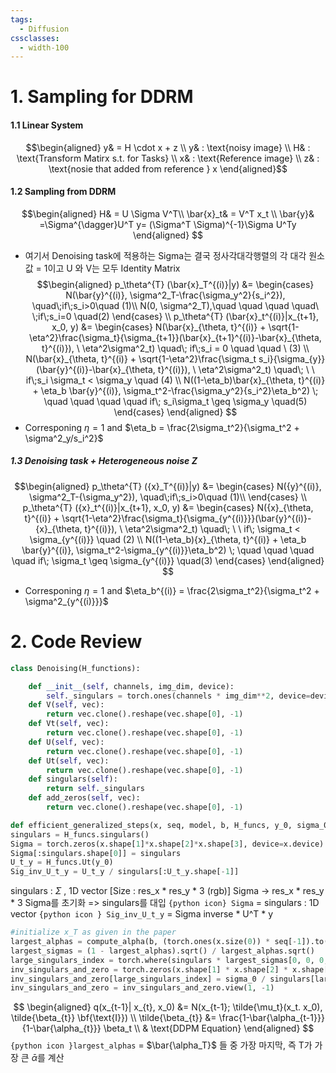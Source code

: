 ```yaml
---
tags:
  - Diffusion
cssclasses:
  - width-100
---
```

# 1. Sampling for DDRM
#### 1.1 Linear System
$$\begin{aligned}
y& = H \cdot x + z \\
y& : \text{noisy image} \\
H& : \text{Transform Matirx s.t. for Tasks} \\
x& : \text{Reference image} \\
z& : \text{nosie that added from reference } x
\end{aligned}$$
#### 1.2 Sampling from DDRM
$$\begin{aligned}
H& = U \Sigma V^T\\
\bar{x}_t& = V^T x_t \\
\bar{y}& =\Sigma^{\dagger}U^T y= (\Sigma^T \Sigma)^{-1}\Sigma U^Ty
\end{aligned}
$$
- 여기서 Denoising task에 적용하는 Sigma는 결국 정사각대각행렬의 각 대각 원소 값 = 1이고 U 와 V는 모두 Identity Matrix
$$\begin{aligned}
p_\theta^{T} (\bar{x}_T^{(i)}|y) &= \begin{cases}
									N(\bar{y}^{(i)}, \sigma^2_T-\frac{\sigma_y^2}{s_i^2}), \quad\;if\;s_i>0\quad (1)\\
									N(0, \sigma^2_T),\quad \quad \quad \quad\ \;if\;s_i=0 \quad(2)
									\end{cases} \\
p_\theta^{T} (\bar{x}_t^{(i)}|x_{t+1}, x_0, y) &= \begin{cases} 
												N(\bar{x}_{\theta, t}^{(i)} + \sqrt{1-\eta^2}\frac{\sigma_t}{\sigma_{t+1}}(\bar{x}_{t+1}^{(i)}-\bar{x}_{\theta, t}^{(i)}), \ \eta^2\sigma^2_t) \quad\; if\;s_i = 0 \quad \quad \ (3) \\
												N(\bar{x}_{\theta, t}^{(i)} + \sqrt{1-\eta^2}\frac{\sigma_t s_i}{\sigma_{y}}(\bar{y}^{(i)}-\bar{x}_{\theta, t}^{(i)}), \ \eta^2\sigma^2_t) \quad\; \ \ if\;s_i \sigma_t < \sigma_y \quad (4) \\
												N((1-\eta_b)\bar{x}_{\theta, t}^{(i)} + \eta_b \bar{y}^{(i)}, \sigma_t^2-\frac{\sigma_y^2}{s_i^2}\eta_b^2) \; \quad \quad \quad \quad if\; s_i\sigma_t \geq \sigma_y \quad(5)
\end{cases}
\end{aligned}
$$
- Corresponing $\eta = 1$ and $\eta_b = \frac{2\sigma_t^2}{\sigma_t^2 + \sigma^2_y/s_i^2}$ 
##### 1.3 Denoising task + Heterogeneous noise *Z*

$$\begin{aligned}
p_\theta^{T} ({x}_T^{(i)}|y) &= \begin{cases}
									N({y}^{(i)}, \sigma^2_T-{\sigma_y^2}), \quad\;if\;s_i>0\quad (1)\\
									\end{cases} \\
p_\theta^{T} ({x}_t^{(i)}|x_{t+1}, x_0, y) &= \begin{cases} 
												N({x}_{\theta, t}^{(i)} + \sqrt{1-\eta^2}\frac{\sigma_t}{\sigma_{y^{(i)}}}(\bar{y}^{(i)}-{x}_{\theta, t}^{(i)}), \ \eta^2\sigma^2_t) \quad\; \ \ if\; \sigma_t < \sigma_{y^{(i)}} \quad (2) \\
												N((1-\eta_b){x}_{\theta, t}^{(i)} + \eta_b \bar{y}^{(i)}, \sigma_t^2-\sigma_{y^{(i)}}\eta_b^2) \; \quad \quad \quad \quad if\; \sigma_t \geq \sigma_{y^{(i)}} \quad(3)
\end{cases}
\end{aligned}
$$
- Corresponing $\eta = 1$ and $\eta_b^{(i)} = \frac{2\sigma_t^2}{\sigma_t^2 + \sigma^2_{y^{(i)}}}$ 

# 2. Code Review
```python
class Denoising(H_functions):

	def __init__(self, channels, img_dim, device):
		self._singulars = torch.ones(channels * img_dim**2, device=device)  
	def V(self, vec):
		return vec.clone().reshape(vec.shape[0], -1)
	def Vt(self, vec):
		return vec.clone().reshape(vec.shape[0], -1)
	def U(self, vec):
		return vec.clone().reshape(vec.shape[0], -1)
	def Ut(self, vec):
		return vec.clone().reshape(vec.shape[0], -1)
	def singulars(self):
		return self._singulars
	def add_zeros(self, vec):
		return vec.clone().reshape(vec.shape[0], -1)
```
```python
def efficient_generalized_steps(x, seq, model, b, H_funcs, y_0, sigma_0, etaB, etaA, etaC, cls_fn=None, classes=None):
singulars = H_funcs.singulars()
Sigma = torch.zeros(x.shape[1]*x.shape[2]*x.shape[3], device=x.device)
Sigma[:singulars.shape[0]] = singulars
U_t_y = H_funcs.Ut(y_0)
Sig_inv_U_t_y = U_t_y / singulars[:U_t_y.shape[-1]]
```
singulars : $\Sigma$ , 1D vector \[Size : res_x * res_y * 3 (rgb)]
Sigma -> res_x * res_y * 3
Sigma를 초기화 => singulars를 대입
`{python icon} Sigma` = singulars : 1D vector
`{python icon } Sig_inv_U_t_y` = Sigma inverse * U^T * y
```python ln:7
#initialize x_T as given in the paper
largest_alphas = compute_alpha(b, (torch.ones(x.size(0)) * seq[-1]).to(x.device).long())
largest_sigmas = (1 - largest_alphas).sqrt() / largest_alphas.sqrt()
large_singulars_index = torch.where(singulars * largest_sigmas[0, 0, 0, 0] > sigma_0)
inv_singulars_and_zero = torch.zeros(x.shape[1] * x.shape[2] * x.shape[3]).to(singulars.device)
inv_singulars_and_zero[large_singulars_index] = sigma_0 / singulars[large_singulars_index]
inv_singulars_and_zero = inv_singulars_and_zero.view(1, -1)
```
$$
\begin{aligned}
q(x_{t-1}| x_{t}, x_0) &= N(x_{t-1}; \tilde{\mu_t}(x_t. x_0), \tilde{\beta_{t}} \bf{\text{I}}) \\
\tilde{\beta_{t}} &= \frac{1-\bar{\alpha_{t-1}}}{1-\bar{\alpha_{t}}} \beta_t \\
& \text{DDPM Equation}
\end{aligned}
$$
`{python icon }largest_alphas` = $\bar{\alpha_T}$ 들 중 가장 마지막, 즉 T가 가장 큰 $\bar{\alpha}$를 계산
